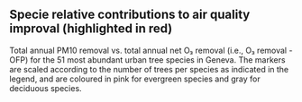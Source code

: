 ## Specie relative contributions to air quality improval (highlighted in red)

Total annual PM10 removal vs. total annual net O₃ removal (i.e., O₃ removal - OFP) for the 51 most abundant urban tree species in Geneva. The markers are scaled according to the number of trees per species as indicated in the legend, and are coloured in pink for evergreen species and gray for deciduous species.